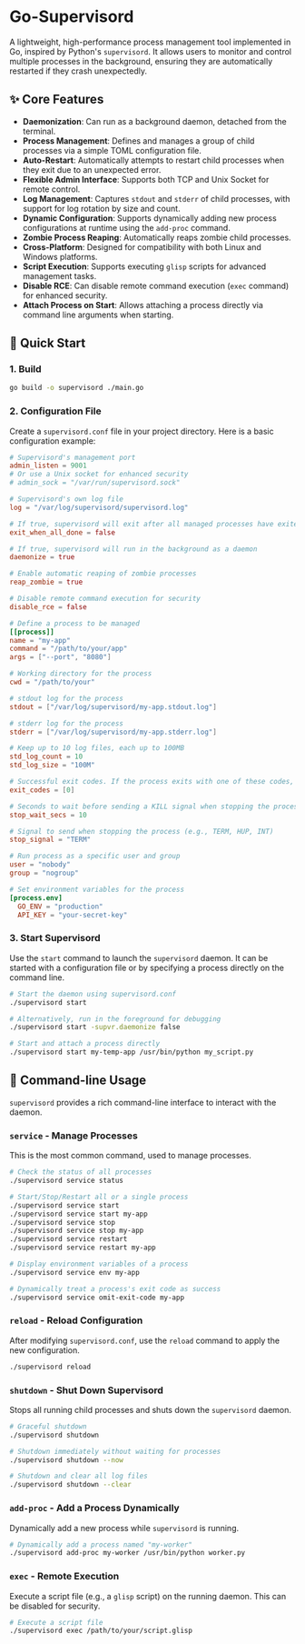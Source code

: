 # Go-Supervisord

A lightweight, high-performance process management tool implemented in Go, inspired by Python's `supervisord`. It allows users to monitor and control multiple processes in the background, ensuring they are automatically restarted if they crash unexpectedly.

## ✨ Core Features

- **Daemonization**: Can run as a background daemon, detached from the terminal.
- **Process Management**: Defines and manages a group of child processes via a simple TOML configuration file.
- **Auto-Restart**: Automatically attempts to restart child processes when they exit due to an unexpected error.
- **Flexible Admin Interface**: Supports both TCP and Unix Socket for remote control.
- **Log Management**: Captures `stdout` and `stderr` of child processes, with support for log rotation by size and count.
- **Dynamic Configuration**: Supports dynamically adding new process configurations at runtime using the `add-proc` command.
- **Zombie Process Reaping**: Automatically reaps zombie child processes.
- **Cross-Platform**: Designed for compatibility with both Linux and Windows platforms.
- **Script Execution**: Supports executing `glisp` scripts for advanced management tasks.
- **Disable RCE**: Can disable remote command execution (`exec` command) for enhanced security.
- **Attach Process on Start**: Allows attaching a process directly via command line arguments when starting.

## 🚀 Quick Start

### 1. Build

```bash
go build -o supervisord ./main.go
```

### 2. Configuration File

Create a `supervisord.conf` file in your project directory. Here is a basic configuration example:

```toml
# Supervisord's management port
admin_listen = 9001
# Or use a Unix socket for enhanced security
# admin_sock = "/var/run/supervisord.sock"

# Supervisord's own log file
log = "/var/log/supervisord/supervisord.log"

# If true, supervisord will exit after all managed processes have exited successfully
exit_when_all_done = false

# If true, supervisord will run in the background as a daemon
daemonize = true

# Enable automatic reaping of zombie processes
reap_zombie = true

# Disable remote command execution for security
disable_rce = false

# Define a process to be managed
[[process]]
name = "my-app"
command = "/path/to/your/app"
args = ["--port", "8080"]

# Working directory for the process
cwd = "/path/to/your"

# stdout log for the process
stdout = ["/var/log/supervisord/my-app.stdout.log"]

# stderr log for the process
stderr = ["/var/log/supervisord/my-app.stderr.log"]

# Keep up to 10 log files, each up to 100MB
std_log_count = 10
std_log_size = "100M"

# Successful exit codes. If the process exits with one of these codes, it's considered a normal exit and won't be restarted.
exit_codes = [0]

# Seconds to wait before sending a KILL signal when stopping the process
stop_wait_secs = 10

# Signal to send when stopping the process (e.g., TERM, HUP, INT)
stop_signal = "TERM"

# Run process as a specific user and group
user = "nobody"
group = "nogroup"

# Set environment variables for the process
[process.env]
  GO_ENV = "production"
  API_KEY = "your-secret-key"
```

### 3. Start Supervisord

Use the `start` command to launch the `supervisord` daemon. It can be started with a configuration file or by specifying a process directly on the command line.

```bash
# Start the daemon using supervisord.conf
./supervisord start

# Alternatively, run in the foreground for debugging
./supervisord start -supvr.daemonize false

# Start and attach a process directly
./supervisord start my-temp-app /usr/bin/python my_script.py
```

## 📖 Command-line Usage

`supervisord` provides a rich command-line interface to interact with the daemon.

### `service` - Manage Processes

This is the most common command, used to manage processes.

```bash
# Check the status of all processes
./supervisord service status

# Start/Stop/Restart all or a single process
./supervisord service start
./supervisord service start my-app
./supervisord service stop
./supervisord service stop my-app
./supervisord service restart
./supervisord service restart my-app

# Display environment variables of a process
./supervisord service env my-app

# Dynamically treat a process's exit code as success
./supervisord service omit-exit-code my-app
```

### `reload` - Reload Configuration

After modifying `supervisord.conf`, use the `reload` command to apply the new configuration.

```bash
./supervisord reload
```

### `shutdown` - Shut Down Supervisord

Stops all running child processes and shuts down the `supervisord` daemon.

```bash
# Graceful shutdown
./supervisord shutdown

# Shutdown immediately without waiting for processes
./supervisord shutdown --now

# Shutdown and clear all log files
./supervisord shutdown --clear
```

### `add-proc` - Add a Process Dynamically

Dynamically add a new process while `supervisord` is running.

```bash
# Dynamically add a process named "my-worker" 
./supervisord add-proc my-worker /usr/bin/python worker.py
```

### `exec` - Remote Execution

Execute a script file (e.g., a `glisp` script) on the running daemon. This can be disabled for security.

```bash
# Execute a script file
./supervisord exec /path/to/your/script.glisp
```